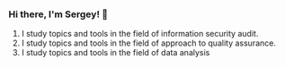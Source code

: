 ### Hi there, I'm Sergey! 👋

1. I study topics and tools in the field of information security audit.
2. I study topics and tools in the field of approach to quality assurance.
3. I study topics and tools in the field of data analysis 
